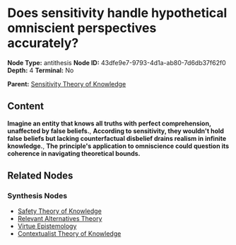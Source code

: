 # Does sensitivity handle hypothetical omniscient perspectives accurately?

**Node Type:** antithesis
**Node ID:** 43dfe9e7-9793-4d1a-ab80-7d6db37f62f0
**Depth:** 4
**Terminal:** No

**Parent:** [Sensitivity Theory of Knowledge](sensitivity-theory-of-knowledge-synthesis-297ba3db-3929-42cf-8103-110afccc1d1c.md)

## Content

**Imagine an entity that knows all truths with perfect comprehension, unaffected by false beliefs.**, **According to sensitivity, they wouldn't hold false beliefs but lacking counterfactual disbelief drains realism in infinite knowledge.**, **The principle's application to omniscience could question its coherence in navigating theoretical bounds.**

## Related Nodes

### Synthesis Nodes

- [Safety Theory of Knowledge](safety-theory-of-knowledge-synthesis-799ad666-05e3-4471-bd12-7d5e4d138828.md)
- [Relevant Alternatives Theory](relevant-alternatives-theory-synthesis-c0cdff73-7bfe-47be-a4ba-02ef8c039675.md)
- [Virtue Epistemology](virtue-epistemology-synthesis-57576f0b-3c60-462b-b411-54d2d499df8f.md)
- [Contextualist Theory of Knowledge](contextualist-theory-of-knowledge-synthesis-aaba6224-143d-49ed-8bd0-3058cda766f9.md)
